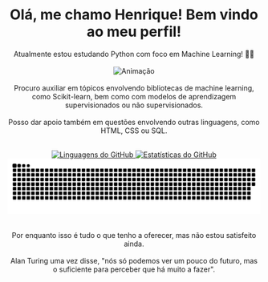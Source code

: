 <html>
  <head>
    <meta charset="UTF-8">
    <link rel="stylesheet" href="https://cdnjs.cloudflare.com/ajax/libs/font-awesome/6.4.2/css/all.min.css">
  </head>
  <body>
  <h1 align="center">Olá, me chamo Henrique! Bem vindo ao meu perfil!</h1>
    
  <p align="center"> 
      Atualmente estou estudando Python com foco em Machine Learning! 🐍🤖 <br><br>
      <a>
        <img src="https://i.pinimg.com/originals/19/6a/d9/196ad9d3122098b297d7b99ce9ff209f.gif" alt="Animação"/>
      </a> 
      <br><br>
      Procuro auxiliar em tópicos envolvendo bibliotecas de machine learning, como Scikit-learn, bem como com modelos de aprendizagem supervisionados ou não supervisionados. <br>
      <br> Posso dar apoio também em questões envolvendo outras linguagens, como HTML, CSS ou SQL. <br><br>
    </p>

  <div align="center">
      <a href="https://github.com/Osodnil">
        <img height="150em" src="https://github-readme-stats.vercel.app/api/top-langs/?username=Osodnil&layout=compact&langs_count=7&theme=dracula" alt="Linguagens do GitHub"/>
        <img height="150em" src="https://github-readme-stats.vercel.app/api?username=Osodnil&show_icons=true&theme=dracula&include_all_commits=true&count_private=true" alt="Estatísticas do GitHub"/>
      </a>
  </div>

  <img src="https://raw.githubusercontent.com/Osodnil/Osodnil/output/snake.svg" alt="Snake animation" />

  <p align="center">
      <br> Por enquanto isso é tudo o que tenho a oferecer, mas não estou satisfeito ainda. <br>
      <br> Alan Turing uma vez disse, "nós só podemos ver um pouco do futuro, mas o suficiente para perceber que há muito a fazer".
  </p>

  <div align="center">
      <a href="https://www.linkedin.com/in/henrique-lindoso-53459323b/" target="_blank">
        <i class="fa-brands fa-twitter"></i>
      </a>
      <a href="https://www.instagram.com/h_lindoso/" target="_blank">
        <i class="fa-brands fa-instagram"></i>
      </a>
      <a href="mailto:lindoso70@gmail.com">
        <i class="fa-solid fa-envelope"></i>
      </a>
    </div>
  </body>
</html>
